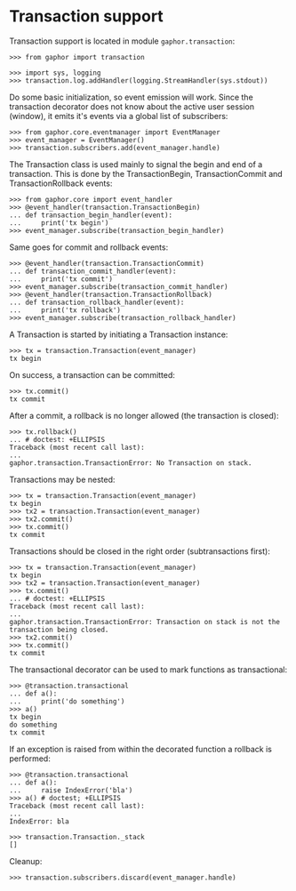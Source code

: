 # Transaction support

Transaction support is located in module `gaphor.transaction`:

    >>> from gaphor import transaction

    >>> import sys, logging
    >>> transaction.log.addHandler(logging.StreamHandler(sys.stdout))

Do some basic initialization, so event emission will work. Since the transaction
decorator does not know about the active user session (window), it emits it's
events via a global list of subscribers:

    >>> from gaphor.core.eventmanager import EventManager
    >>> event_manager = EventManager()
    >>> transaction.subscribers.add(event_manager.handle)

The Transaction class is used mainly to signal the begin and end of a transaction. This is done by the TransactionBegin, TransactionCommit and TransactionRollback events:

    >>> from gaphor.core import event_handler
    >>> @event_handler(transaction.TransactionBegin)
    ... def transaction_begin_handler(event):
    ...     print('tx begin')
    >>> event_manager.subscribe(transaction_begin_handler)

Same goes for commit and rollback events:

    >>> @event_handler(transaction.TransactionCommit)
    ... def transaction_commit_handler(event):
    ...     print('tx commit')
    >>> event_manager.subscribe(transaction_commit_handler)
    >>> @event_handler(transaction.TransactionRollback)
    ... def transaction_rollback_handler(event):
    ...     print('tx rollback')
    >>> event_manager.subscribe(transaction_rollback_handler)

A Transaction is started by initiating a Transaction instance:

    >>> tx = transaction.Transaction(event_manager)
    tx begin

On success, a transaction can be committed:

    >>> tx.commit()
    tx commit

After a commit, a rollback is no longer allowed (the transaction is closed):

    >>> tx.rollback()
    ... # doctest: +ELLIPSIS
    Traceback (most recent call last):
    ...
    gaphor.transaction.TransactionError: No Transaction on stack.

Transactions may be nested:

    >>> tx = transaction.Transaction(event_manager)
    tx begin
    >>> tx2 = transaction.Transaction(event_manager)
    >>> tx2.commit()
    >>> tx.commit()
    tx commit

Transactions should be closed in the right order (subtransactions first):

    >>> tx = transaction.Transaction(event_manager)
    tx begin
    >>> tx2 = transaction.Transaction(event_manager)
    >>> tx.commit()
    ... # doctest: +ELLIPSIS
    Traceback (most recent call last):
    ...
    gaphor.transaction.TransactionError: Transaction on stack is not the transaction being closed.
    >>> tx2.commit()
    >>> tx.commit()
    tx commit


The transactional decorator can be used to mark functions as transactional:

    >>> @transaction.transactional
    ... def a():
    ...     print('do something')
    >>> a()
    tx begin
    do something
    tx commit

If an exception is raised from within the decorated function a rollback is
performed:

    >>> @transaction.transactional
    ... def a():
    ...     raise IndexError('bla')
    >>> a() # doctest; +ELLIPSIS
    Traceback (most recent call last):
    ...
    IndexError: bla

    >>> transaction.Transaction._stack
    []

Cleanup:

    >>> transaction.subscribers.discard(event_manager.handle)
